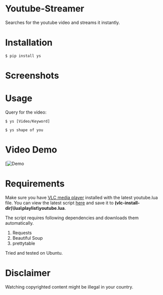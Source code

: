 # Youtube-Streamer

Searches for the youtube video and streams it instantly.


# Installation
```
$ pip install ys
```

# Screenshots


# Usage
Query for the video:
```
$ ys [Video/Keyword]
```

```
$ ys shape of you
```

# Video Demo

[![Demo](Link)

# Requirements

Make sure you have [VLC media player](http://www.videolan.org) installed with the latest youtube.lua file. You can view the latest script [here](https://github.com/videolan/vlc/blob/master/share/lua/playlist/youtube.lua) and save it to **(vlc-install-dir)\lua\playlist\youtube.lua**.  

The script requires following dependencies and downloads them automatically.

1. Requests
2. Beautiful Soup
3. prettytable


Tried and tested on Ubuntu.

# Disclaimer

Watching copyrighted content might be illegal in your country.
